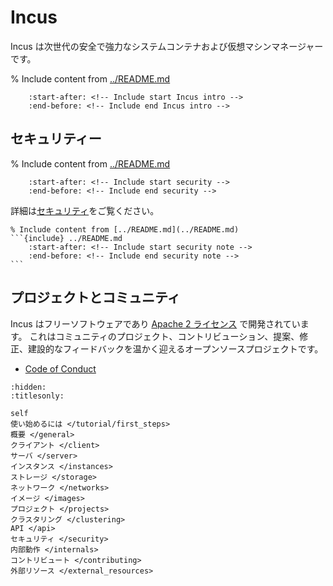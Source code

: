 # Incus

Incus は次世代の安全で強力なシステムコンテナおよび仮想マシンマネージャーです。

% Include content from [../README.md](../README.md)
```{include} ../README.md
    :start-after: <!-- Include start Incus intro -->
    :end-before: <!-- Include end Incus intro -->
```

## セキュリティー

% Include content from [../README.md](../README.md)
```{include} ../README.md
    :start-after: <!-- Include start security -->
    :end-before: <!-- Include end security -->
```

詳細は[セキュリティ](security.md)をご覧ください。

````{important}
% Include content from [../README.md](../README.md)
```{include} ../README.md
    :start-after: <!-- Include start security note -->
    :end-before: <!-- Include end security note -->
```
````

## プロジェクトとコミュニティ

Incus はフリーソフトウェアであり [Apache 2 ライセンス](https://www.apache.org/licenses/LICENSE-2.0) で開発されています。
これはコミュニティのプロジェクト、コントリビューション、提案、修正、建設的なフィードバックを温かく迎えるオープンソースプロジェクトです。

- [Code of Conduct](https://github.com/lxc-jp/incus-ja/blob/main/CODE_OF_CONDUCT.md)

```{toctree}
:hidden:
:titlesonly:

self
使い始めるには </tutorial/first_steps>
概要 </general>
クライアント </client>
サーバ </server>
インスタンス </instances>
ストレージ </storage>
ネットワーク </networks>
イメージ </images>
プロジェクト </projects>
クラスタリング </clustering>
API </api>
セキュリティ </security>
内部動作 </internals>
コントリビュート </contributing>
外部リソース </external_resources>
```
